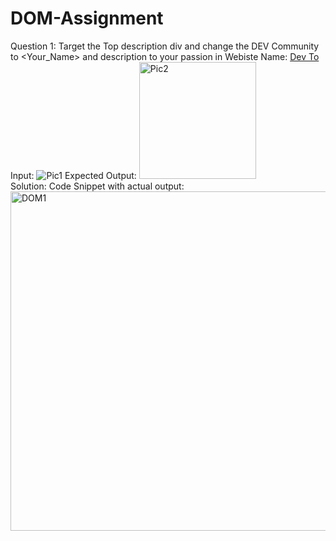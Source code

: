 # DOM-Assignment
Question 1: 
Target the Top description div and change the DEV Community to <Your_Name> and description to your passion in  Webiste Name: [Dev To](https://dev.to/) 
Input:
![Pic1](https://user-images.githubusercontent.com/52568868/213908555-35beaed7-2fca-4bfa-8bc7-a156607bb696.png)
Expected Output:
<img width="187" alt="Pic2" src="https://user-images.githubusercontent.com/52568868/213908607-dca2f1a9-1a82-4b96-b401-b589ee6663a3.png">
<br> Solution:
Code Snippet with actual output:
<img width="543" alt="DOM1" src="https://user-images.githubusercontent.com/52568868/213909009-9287fc49-b492-4688-b78a-9fd848373b29.png">

